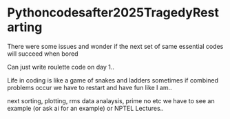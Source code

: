 # Pythoncodesafter2025TragedyRestarting
There were some issues and wonder if the next set of same essential codes will succeed when bored

Can just write roulette code on day 1..


Life in coding is like a game of snakes and ladders sometimes if combined problems occur we have to restart and have fun like I am..

next sorting, plotting, rms data analaysis, prime no  etc we have to see an example (or ask ai for an example) or NPTEL Lectures..
